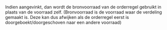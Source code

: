Indien aangevinkt, dan wordt de bronvoorraad van de orderregel gebruikt in plaats van de voorraad zelf. (Bronvoorraad is de voorraad waar de verdeling gemaakt is. Deze kan dus afwijken als de orderregel eerst is doorgeboekt/doorgeschoven naar een andere voorraad)